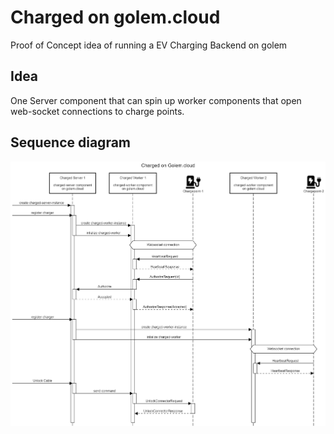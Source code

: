 # Charged on golem.cloud

Proof of Concept idea of running a EV Charging Backend on golem

## Idea

One Server component that can spin up worker components that open web-socket connections to charge points.

## Sequence diagram

![Sequence diagram](./charged-seq-diagram.png)
